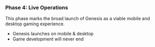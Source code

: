<h3>Phase 4: Live Operations</h3>
<p>This phase marks the broad launch of Genesis as a viable mobile and desktop gaming experience. </p>

<ul>
<li>Genesis launches on mobile & desktop</li>
<li>Game development will never end</li>
</ul>
